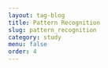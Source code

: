 ```yaml
---
layout: tag-blog
title: Pattern Recognition
slug: pattern_recognition
category: study
menu: false
order: 4
---
```

